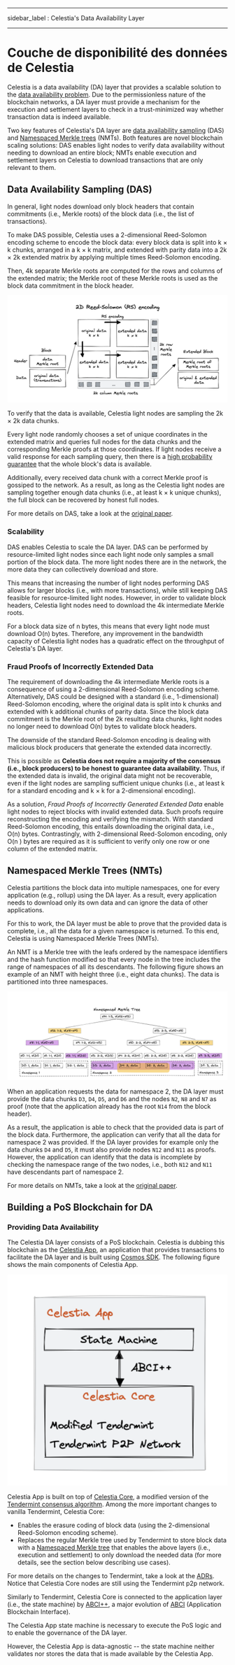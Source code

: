 - - -
sidebar_label : Celestia's Data Availability Layer
- - -

# Couche de disponibilité des données de Celestia

Celestia is a data availability (DA) layer that provides a scalable solution to the [data availability problem](https://coinmarketcap.com/alexandria/article/what-is-data-availability). Due to the permissionless nature of the blockchain networks, a DA layer must provide a mechanism for the execution and settlement layers to check in a trust-minimized way whether transaction data is indeed available.

Two key features of Celestia's DA layer are [data availability sampling](https://blog.celestia.org/celestia-mvp-release-data-availability-sampling-light-clients/) (DAS) and [Namespaced Merkle trees](https://github.com/celestiaorg/nmt) (NMTs). Both features are novel blockchain scaling solutions: DAS enables light nodes to verify data availability without needing to download an entire block; NMTs enable execution and settlement layers on Celestia to download transactions that are only relevant to them.

## Data Availability Sampling (DAS)

In general, light nodes download only block headers that contain commitments (i.e., Merkle roots) of the block data (i.e., the list of transactions).

To make DAS possible, Celestia uses a 2-dimensional Reed-Solomon encoding scheme to encode the block data: every block data is split into k × k chunks, arranged in a k × k matrix, and extended with parity data into a 2k × 2k extended matrix by applying multiple times Reed-Solomon encoding.

Then, 4k separate Merkle roots are computed for the rows and columns of the extended matrix; the Merkle root of these Merkle roots is used as the block data commitment in the block header.

![2D Reed-Soloman (RS) Encoding](/img/concepts/reed-solomon-encoding.png)

To verify that the data is available, Celestia light nodes are sampling the 2k × 2k data chunks.

Every light node randomly chooses a set of unique coordinates in the extended matrix and queries full nodes for the data chunks and the corresponding Merkle proofs at those coordinates. If light nodes receive a valid response for each sampling query, then there is a [high probability guarantee](https://github.com/celestiaorg/celestia-node/issues/805#issuecomment-1150081075) that the whole block's data is available.

Additionally, every received data chunk with a correct Merkle proof is gossiped to the network. As a result, as long as the Celestia light nodes are sampling together enough data chunks (i.e., at least k × k unique chunks), the full block can be recovered by honest full nodes.

For more details on DAS, take a look at the [original paper](https://arxiv.org/abs/1809.09044).

### Scalability

DAS enables Celestia to scale the DA layer. DAS can be performed by resource-limited light nodes since each light node only samples a small portion of the block data. The more light nodes there are in the network, the more data they can collectively download and store.

This means that increasing the number of light nodes performing DAS allows for larger blocks (i.e., with more transactions), while still keeping DAS feasible for resource-limited light nodes. However, in order to validate block headers, Celestia light nodes need to download the 4k intermediate Merkle roots.

For a block data size of n bytes, this means that every light node must download O(n) bytes. Therefore, any improvement in the bandwidth capacity of Celestia light nodes has a quadratic effect on the throughput of Celestia's DA layer.

### Fraud Proofs of Incorrectly Extended Data

The requirement of downloading the 4k intermediate Merkle roots is a consequence of using a 2-dimensional Reed-Solomon encoding scheme. Alternatively, DAS could be designed with a standard (i.e., 1-dimensional) Reed-Solomon encoding, where the original data is split into k  chunks and extended with k additional chunks of parity data. Since the block data commitment is the Merkle root of the 2k resulting data chunks, light nodes no longer need to download O(n) bytes to validate block headers.

The downside of the standard Reed-Solomon encoding is dealing with malicious block producers that generate the extended data incorrectly.

This is possible as __Celestia does not require a majority of the consensus (i.e., block producers) to be honest to guarantee data availability.__ Thus, if the extended data is invalid, the original data might not be recoverable, even if the light nodes are sampling sufficient unique chunks (i.e., at least k for a standard encoding and k × k for a 2-dimensional encoding).

As a solution, _Fraud Proofs of Incorrectly Generated Extended Data_ enable light nodes to reject blocks with invalid extended data. Such proofs require reconstructing the encoding and verifying the mismatch. With standard Reed-Solomon encoding, this entails downloading the original data, i.e., O(n) bytes. Contrastingly, with 2-dimensional Reed-Solomon encoding, only O(n ) bytes are required as it is sufficient to verify only one row or one column of the extended matrix.

## Namespaced Merkle Trees (NMTs)

Celestia partitions the block data into multiple namespaces, one for every application (e.g., rollup) using the DA layer. As a result, every application needs to download only its own data and can ignore the data of other applications.

For this to work, the DA layer must be able to prove that the provided data is complete, i.e., all the data for a given namespace is returned. To this end, Celestia is using Namespaced Merkle Trees (NMTs).

An NMT is a Merkle tree with the leafs ordered by the namespace identifiers and the hash function modified so that every node  in the tree includes the range of namespaces of all its descendants. The following figure shows an example of an NMT with height three (i.e., eight data chunks). The data is partitioned into three namespaces.

![Namespaced Merkle Tree](/img/concepts/nmt.png)

When an application requests the data for namespace 2, the DA layer must provide the data chunks `D3`, `D4`, `D5`, and `D6` and the nodes `N2`, `N8` and `N7` as proof (note that the application already has the root `N14` from the block header).

As a result, the application is able to check that the provided data is part of the block data. Furthermore, the application can verify that all the data for namespace 2 was provided. If the DA layer provides for example only the data chunks `D4` and `D5`, it must also provide nodes `N12` and `N11` as proofs. However, the application can identify that the data is incomplete by checking the namespace range of the two nodes, i.e., both `N12` and `N11` have descendants part of namespace 2.

For more details on NMTs, take a look at the [original paper](https://arxiv.org/abs/1905.09274).

## Building a PoS Blockchain for DA

### Providing Data Availability

The Celestia DA layer consists of a PoS blockchain. Celestia is dubbing this blockchain as the [Celestia App](https://github.com/celestiaorg/celestia-app), an application that provides transactions to facilitate the DA layer and is built using [Cosmos SDK](https://docs.cosmos.network/v0.44/). The following figure shows the main components of Celestia App.

![Main components of Celestia App](/img/concepts/celestia-app.png)

Celestia App is built on top of [Celestia Core](https://github.com/celestiaorg/celestia-core), a modified version of the [Tendermint consensus algorithm](https://arxiv.org/abs/1807.04938). Among the more important changes to vanilla Tendermint, Celestia Core:

- Enables the erasure coding of block data (using the 2-dimensional Reed-Solomon encoding scheme).
- Replaces the regular Merkle tree used by Tendermint to store block data with a [Namespaced Merkle tree](https://github.com/celestiaorg/nmt) that enables the above layers (i.e., execution and settlement) to only download the needed data (for more details, see the section below describing use cases).

For more details on the changes to Tendermint, take a look at the [ADRs](https://github.com/celestiaorg/celestia-core/tree/v0.34.x-celestia/docs/celestia-architecture). Notice that Celestia Core nodes are still using the Tendermint p2p network.

Similarly to Tendermint, Celestia Core is connected to the application layer (i.e., the state machine) by [ABCI++](https://github.com/tendermint/tendermint/tree/master/spec/abci%2B%2B), a major evolution of [ABCI](https://github.com/tendermint/tendermint/tree/master/spec/abci) (Application Blockchain Interface).

The Celestia App state machine is necessary to execute the PoS logic and to enable the governance of the DA layer.

However, the Celestia App is data-agnostic -- the state machine neither validates nor stores the data that is made available by the Celestia App.
